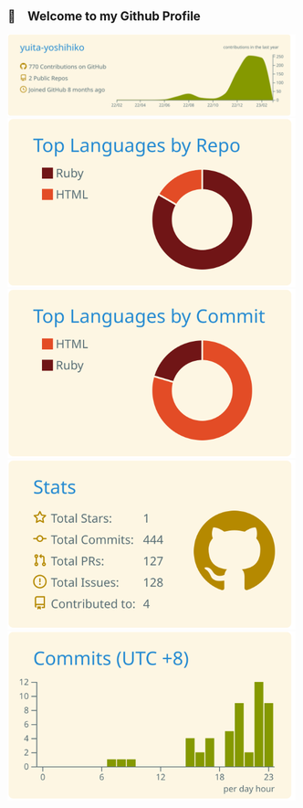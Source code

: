 ## 🙇　Welcome to my Github Profile


[![](https://raw.githubusercontent.com/yuita-yoshihiko/yuita-yoshihiko/main/profile-summary-card-output/solarized/0-profile-details.svg)](https://github.com/vn7n24fzkq/github-profile-summary-cards)
[![](https://raw.githubusercontent.com/yuita-yoshihiko/yuita-yoshihiko/main/profile-summary-card-output/solarized/1-repos-per-language.svg)](https://github.com/vn7n24fzkq/github-profile-summary-cards) [![](https://raw.githubusercontent.com/yuita-yoshihiko/yuita-yoshihiko/main/profile-summary-card-output/solarized/2-most-commit-language.svg)](https://github.com/vn7n24fzkq/github-profile-summary-cards)
[![](https://raw.githubusercontent.com/yuita-yoshihiko/yuita-yoshihiko/main/profile-summary-card-output/solarized/3-stats.svg)](https://github.com/vn7n24fzkq/github-profile-summary-cards) [![](https://raw.githubusercontent.com/yuita-yoshihiko/yuita-yoshihiko/main/profile-summary-card-output/solarized/4-productive-time.svg)](https://github.com/vn7n24fzkq/github-profile-summary-cards)
